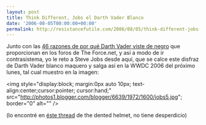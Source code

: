 ```yaml
---
layout: post
title: Think Different, Jobs el Darth Vader Blanco
date: '2006-08-05T00:00:00+00:00'
permalink: http://resistancefutile.com/2006/08/05/think-different-jobs-el-darth-vader-blanco/
---
```

Junto con las <a href="http://theforce.net/humor/topten/ct10_vaderwearsblack.asp">46 razones de por qué Darth Vader viste de negro</a> que proporcionan en los foros de The Force.net, y así a modo de ir contrasistema, yo le reto a Steve Jobs desde aquí, que se calce este disfraz de Darth Vader blanco maquero y salga así en la WWDC 2006 del próximo lunes, tal cual muestro en la imagen:

<img style="display:block; margin:0px auto 10px; text-align:center;cursor:pointer; cursor:hand;" src="http://photos1.blogger.com/blogger/6639/1972/1600/jobs5.jpg"; border="0" alt="" />

(lo encontré en <a href="http://www.thedentedhelmet.com/forums/showthread.php?t=13343">éste thread</a> de the dented helmet, no tiene desperdicio)
